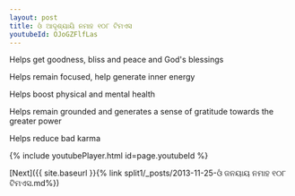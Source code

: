 ```yaml
---
layout: post
title: ଓଁ ଆଦୃଶ୍ୟାୟି ନମାହ ୧୦୮ ଟିମଏସ
youtubeId: OJoGZFlfLas
---
```

 
 
Helps get goodness, bliss and peace and God's blessings
 
Helps remain focused, help generate inner energy 
 
Helps boost physical and mental health 
 
Helps remain grounded and generates a sense of gratitude towards the greater power 
 
Helps reduce bad karma
 
 
 
 


{% include youtubePlayer.html id=page.youtubeId %}
 
[Next]({{ site.baseurl }}{% link  split1/_posts/2013-11-25-ଓଁ ଜନୟାୟ ନମାହ ୧୦୮ ଟିମଏସ.md%})
 
